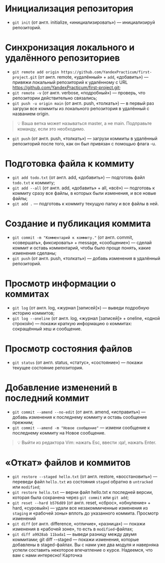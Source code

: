 # Инициализация репозитория
  - `git init` (от англ. initialize, «инициализировать») — инициализируй репозиторий.

# Синхронизация локального и удалённого репозиториев
  - `git remote add origin https://github.com/YandexPracticum/first-project.git` (от англ. remote, «удалённый» + `add`, «добавить») — привяжи локальный репозиторий к удалённому с URL https://github.com/YandexPracticum/first-project.git;
  - `git remote -v` (от англ. verbose, «подробный») — проверь, что репозитории действительно связались;
  - `git push -u origin main` (от англ. push, «толкать») — в первый раз загрузи все коммиты из локального репозитория в удалённый с названием origin.

> 💡 Ваша ветка может называться master, а не main. Подправьте команду, если это необходимо.

- `git push` (от англ. push, «толкать») — загрузи коммиты в удалённый репозиторий после того, как он был привязан с помощью флага -u.  

# Подготовка файла к коммиту
- `git add todo.txt` (от англ. add, «добавить») — подготовь файл `todo.txt` к коммиту;  
- `git add --all` (от англ. add, «добавить» + all, «всё») — подготовь к коммиту сразу все файлы, в которых были изменения, и все новые файлы;  
- `git add .` — подготовь к коммиту текущую папку и все файлы в ней.
 
# Создание и публикация коммита
- `git commit -m "Комментарий к коммиту."` (от англ. commit, «совершать», фиксировать» + message, «сообщение») — сделай коммит и оставь комментарий, чтобы было проще понять, какие изменения сделаны;
- `git push` (от англ. push, «толкать») — добавь изменения в удалённый репозиторий.

# Просмотр информации о коммитах
- `git log` (от англ. log, «журнал [записей]») — выведи подробную историю коммитов;
- `git log --oneline` (от англ. log, «журнал [записей]» + oneline, «одной строкой») — покажи краткую информацию о коммитах: сокращённый хеш и сообщение.

# Просмотр состояния файлов
- `git status` (от англ. status, «статус», «состояние») — покажи текущее состояние репозитория.

# Добавление изменений в последний коммит
- `git commit --amend --no-edit` (от англ. amend, «исправить») — добавь изменения к последнему коммиту и оставь сообщение прежним;
- `git commit --amend -m "Новое сообщение"` — измени сообщение к последнему коммиту на Новое сообщение.
> 💡 Выйти из редактора Vim: нажать Esc, ввести :qa!, нажать Enter.

# «Откат» файлов и коммитов
- `git restore --staged hello.txt` (от англ. restore, «восстановить») — переведи файл `hello.txt` из состояния `staged` обратно в `untracked` или `modified`;
- `git restore hello.txt` — верни файл hello.txt к последней версии, которая была сохранена через `git commit` или `git add`;
- `git reset --hard b576d89` (от англ. reset, «сброс», «обнуление» + hard, «суровый») — удали все незакоммиченные изменения из `staging` и «рабочей зоны» вплоть до указанного коммита.
Просмотр изменений
- `git diff` (от англ. difference, «отличие», «разница») — покажи изменения в «рабочей зоне», то есть в `modified`-файлах;
- `git diff a9928ab 11bada1` — выведи разницу между двумя коммитами;
git diff --staged — покажи изменения, которые добавлены в staged-файлах.
Вы с нами уже два модуля и наверняка успели составить некоторое впечатление о курсе. Надеемся, что вам с нами интересно!
Карточка
